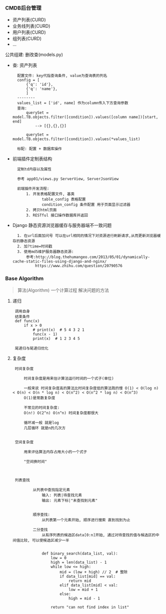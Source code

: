 ### CMDB后台管理
- 资产列表(CURD)
- 业务线列表(CURD)
- 用户列表(CURD)
- 组列表(CURD)
- ...

公共组建: 删改查(models.py)

* 查:
        资产列表

        配置文件: key代指查询条件, value为查询表的列名
        config = [
            {'q': 'id'},
            {'q': 'name'},
            ]
        --------
        values_list = ['id', name] 作为column传入下方查询参数
        查询:
            querySet = model.TB.objects.filter([condition]).values([column name])[start, end]
                --> [{},{},{}]

            querySet = model.TB.objects.filter([condition]).values(*values_list)

        标配: 配置 + 数据库操作

* 前端插件定制表结构

        定制td内容以及属性

        参考 app01/views.py ServerView, ServerJsonView

        前端插件开发流程:
            1. 开发表格配置文件, 基类
                   table_config 表格配置
                   condition_config 条件配置 用于页面显示过滤器
            2. 拷贝html页面
            3. RESTful 接口操作数据库并返回



* Django 静态资源浏览器缓存与服务器端不一致问题

        1. 在url后面加问号 可以在url相同的情况下对资源进行刷新请求,从而更新浏览器缓存的静态资源
        2. 加?time=时间戳
        3. 使用md5维护服务器静态资源:
            参考:http://blog.thehumangeo.com/2013/05/01/dynamically-cache-static-files-using-django-and-nginx/
                https://www.zhihu.com/question/20790576



### Base Algorithm

> 算法(Algorithm) 一个计算过程 解决问题的方法

1. 递归

        调用自身
        结束条件
        def func(x)
            if x > 0
                # print(x)  # 5 4 3 2 1
                func(x - 1)
                print(x)  # 1 2 3 4 5

        尾递归与尾递归优化

2. 复杂度

        时间复杂度

            时间复杂度是用来估计算法运行时间的一个式子(单位)

            一般来说 时间复杂度高的算法比时间复杂度低的算法跑的慢 O(1) < O(log n) < O(n) < O(n * log n) < O(n^2) < O(n^2 * log n) < O(n^3)
            O(1)是常数复杂度

            不常见的时间复杂度:
            O(n!) O(2^n) O(n^n) 时间复杂度都很大

            循环减一般 就是log
            几层循环 就是n的几次方


        空间复杂度

            用来评估算法内存占用大小的一个式子

            "空间换时间"



        列表查找

                从列表中查找指定元素
                    输入: 列表|待查找元素
                    输出: 元素下标|"未查找到元素"


                顺序查找:
                    从列表第一个元素开始, 顺序进行搜索 直到找到为止

                二分查找
                    从有序列表的候选区data[0:n]开始, 通过对待查找的值与候选区的中间值比较, 可以使候选区减少一半


                    def binary_search(data_list, val):
                        low = 0
                        high = len(data_list) - 1
                        while low <= high:
                            mid = (low + high) // 2  # 整除
                            if data_list[mid] == val:
                                return mid
                            elif data_list[mid] < val:
                                low = mid + 1
                            else:
                                high = mid - 1

                        return "can not find index in list"


